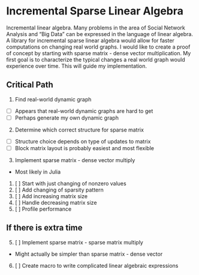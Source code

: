 # Incremental Sparse Linear Algebra

Incremental linear algebra. Many problems in the area of Social Network Analysis and “Big Data” can be expressed in the language of linear algebra. A library for incremental sparse linear algebra would allow for faster computations on changing real world graphs. I would like to create a proof of concept by starting with sparse matrix - dense vector multiplication. My first goal is to characterize the typical changes a real world graph would experience over time. This will guide my implementation.

## Critical Path

1. Find real-world dynamic graph
  - [ ] Appears that real-world dynamic graphs are hard to get
  - [ ] Perhaps generate my own dynamic graph
2. Determine which correct structure for sparse matrix
  - [ ] Structure choice depends on type of updates to matrix
  - [ ] Block matrix layout is probably easiest and most flexible
3. Implement sparse matrix - dense vector multiply
  - Most likely in Julia
  1. [ ] Start with just changing of nonzero values
  2. [ ] Add changing of sparsity pattern
  3. [ ] Add increasing matrix size
  4. [ ] Handle decreasing matrix size
4. [ ] Profile performance

## If there is extra time

5. [ ] Implement sparse matrix - sparse matrix multiply
  - Might actually be simpler than sparse matrix - dense vector
6. [ ] Create macro to write complicated linear algebraic expressions
